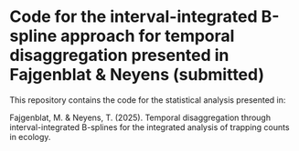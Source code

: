 # Code for the interval-integrated B-spline approach for temporal disaggregation presented in Fajgenblat & Neyens (submitted)

This repository contains the code for the statistical analysis presented in:

Fajgenblat, M. & Neyens, T. (2025). Temporal disaggregation through interval-integrated B-splines for the integrated analysis of trapping counts in ecology.
